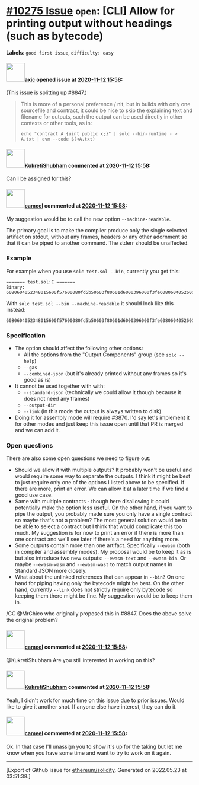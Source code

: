 # [\#10275 Issue](https://github.com/ethereum/solidity/issues/10275) `open`: [CLI] Allow for printing output without headings (such as bytecode)
**Labels**: `good first issue`, `difficulty: easy`


#### <img src="https://avatars.githubusercontent.com/u/20340?v=4" width="50">[axic](https://github.com/axic) opened issue at [2020-11-12 15:58](https://github.com/ethereum/solidity/issues/10275):

(This issue is splitting up #8847.)

> This is more of a personal preference / nit, but in builds with only one sourcefile and contract, it could be nice to skip the explaining text and filename for outputs, such the output can be used directly in other contexts or other tools, as in:
> ```
> echo "contract A {uint public x;}" | solc --bin-runtime - > A.txt | evm --code $(<A.txt)
> ```

#### <img src="https://avatars.githubusercontent.com/u/57281769?u=58feccc0d0d5343c17f0e06c89095a343b9f67fb&v=4" width="50">[KukretiShubham](https://github.com/KukretiShubham) commented at [2020-11-12 15:58](https://github.com/ethereum/solidity/issues/10275#issuecomment-955712133):

Can I be assigned for this?

#### <img src="https://avatars.githubusercontent.com/u/137030?v=4" width="50">[cameel](https://github.com/cameel) commented at [2020-11-12 15:58](https://github.com/ethereum/solidity/issues/10275#issuecomment-955720494):

My suggestion would be to call the new option `--machine-readable`.

The primary goal is to make the compiler produce only the single selected artifact on stdout, without any frames, headers or any other adornment so that it can be piped to another command. The stderr should be unaffected.

### Example
For example when you use `solc test.sol --bin`, currently you get this:
```
======= test.sol:C =======
Binary:
6080604052348015600f57600080fd5b50603f80601d6000396000f3fe6080604052600080fdfea2646970667358221220b742f1d41505dd2912b87c6f730d28a4d3d4929fc5cac1df9820a78ad007a18464736f6c63430008090033
```

With `solc test.sol --bin --machine-readable` it should look like this instead:
```
6080604052348015600f57600080fd5b50603f80601d6000396000f3fe6080604052600080fdfea2646970667358221220b742f1d41505dd2912b87c6f730d28a4d3d4929fc5cac1df9820a78ad007a18464736f6c63430008090033
```

### Specification
- The option should affect the following other options:
    - All the options from the "Output Components" group (see `solc --help`)
    - `--gas`
    - `--combined-json` (but it's already printed without any frames so it's good as is)
- It cannot be used together with with:
    - `--standard-json` (technically we could allow it though because it does not need any frames)
    - `--output-dir`
    - `--link` (in this mode the output is always written to disk)
- Doing it for assembly mode will require #3870. I'd say let's implement it for other modes and just keep this issue open until that PR is merged and we can add it.

### Open questions
There are also some open questions we need to figure out:
- Should we allow it with multiple outputs? It probably won't be useful and would require some way to separate the outputs. I think it might be best to just require only one of the options I listed above to be specified. If there are more, print an error. We can allow it at a later time if we find a good use case.
- Same with multiple contracts - though here disallowing it could potentially make the option less useful. On the other hand, if you want to pipe the output, you probably made sure you only have a single contract so maybe that's not a problem? The most general solution would be to be able to select a contract but I think that would complicate this too much. My suggestion is for now to print an error if there is more than one contract and we'll see later if there's a need for anything more.
- Some outputs contain more than one artifact. Specifically `--ewasm` (both in compiler and assembly modes). My proposal would be to keep it as is but also introduce two new outputs: `--ewasm-text` and `--ewasm-bin`. Or maybe `--ewasm-wasm` and `--ewasm-wast` to match output names in Standard JSON more closely.
- What about the unlinked references that can appear in `--bin`? On one hand for piping having only the bytecode might be best. On the other hand, currently `--link` does not strictly require only bytecode so keeping them there might be fine. My suggestion would be to keep them in.

/CC @MrChico who originally proposed this in #8847. Does the above solve the original problem?

#### <img src="https://avatars.githubusercontent.com/u/137030?v=4" width="50">[cameel](https://github.com/cameel) commented at [2020-11-12 15:58](https://github.com/ethereum/solidity/issues/10275#issuecomment-987221287):

@KukretiShubham Are you still interested in working on this?

#### <img src="https://avatars.githubusercontent.com/u/57281769?u=58feccc0d0d5343c17f0e06c89095a343b9f67fb&v=4" width="50">[KukretiShubham](https://github.com/KukretiShubham) commented at [2020-11-12 15:58](https://github.com/ethereum/solidity/issues/10275#issuecomment-987241927):

Yeah, I didn't work for much time on this issue due to prior issues. Would like to give it another shot. If anyone else have interest, they can do it.

#### <img src="https://avatars.githubusercontent.com/u/137030?v=4" width="50">[cameel](https://github.com/cameel) commented at [2020-11-12 15:58](https://github.com/ethereum/solidity/issues/10275#issuecomment-987254137):

Ok. In that case I'll unassign you to show it's up for the taking but let me know when you have some time and want to try to work on it again.


-------------------------------------------------------------------------------



[Export of Github issue for [ethereum/solidity](https://github.com/ethereum/solidity). Generated on 2022.05.23 at 03:51:38.]
